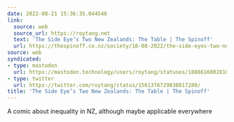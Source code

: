 ```yaml
---
date: 2022-08-21 15:36:35.044546
link:
  source: web
  source_url: https://roytang.net
  text: 'The Side Eye’s Two New Zealands: The Table | The Spinoff'
  url: https://thespinoff.co.nz/society/16-08-2022/the-side-eyes-two-new-zealands-the-table
source: web
syndicated:
- type: mastodon
  url: https://mastodon.technology/users/roytang/statuses/108861600281029046
- type: twitter
  url: https://twitter.com/roytang/status/1561376729838817280/
title: 'The Side Eye’s Two New Zealands: The Table | The Spinoff'
---
```


A comic about inequality in NZ, although maybe applicable everywhere